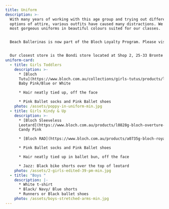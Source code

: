 ```yaml
---
title: Uniform
description: >-
  With many years of working with this age group and trying out different
  options of attire, various outfits have caused many distractions. We have the
  most gorgeous uniforms in beautiful colours suited for our classes.


  Beach Ballerinas is now part of the Bloch Loyalty Program. Please visit any Bloch store to pick up a Loyalty Card that gives you access to a special discount every time you shop at Bloch. 


  Our closest store is the Bondi store located at Shop 2, 25-33 Bronte Road, Bondi Junction.
uniform-card:
  - title: Girls Toddlers
    description: >-
      * [Bloch
      Tutu](https://www.bloch.com.au/collections/girls-tutus/products/l57120g-bloch-desdemona-tutu-girls-leotard-3?variant=23305271181393):
      Baby Pink/Blue or White

      * Hair neatly tied up, off the face

      * Pink Ballet socks and Pink Ballet shoes
    photo: /assets/poppy-in-uniform-min.jpg
  - title: Girls Kindy & Up
    description: >-
      * [Bloch Sleeveless
      Leotard](https://www.bloch.com.au/products/l0828g-bloch-overture-odetta-sleeveless-pleat-girls-leotard-2?variant=23302314983505)
      Candy Pink

      * [Bloch RAD](https://www.bloch.com.au/products/a0735g-bloch-royale-exam-girls-skirt-8?pr_prod_strat=copurchase&pr_rec_id=1fe3ceaf4&pr_rec_pid=3033152585809&pr_ref_pid=3032907317329&pr_seq=uniform) skirt Candy Pink

      * Pink Ballet socks and Pink Ballet shoes

      * Hair neatly tied up in ballet bun, off the face

      * Jazz: Black bike shorts over the top of leotard
    photo: /assets/2-girls-edited-39-pm-min.jpg
  - title: "Boys "
    description: |-
      * White t-shirt
      * Black/ Navy/ Blue shorts
      * Runners or Black ballet shoes
    photo: /assets/boys-stretched-arms-min.jpg
---
```

